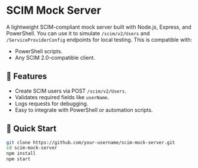 # SCIM Mock Server

A lightweight SCIM-compliant mock server built with Node.js, Express, and PowerShell. You can use it to simulate `/scim/v2/Users` and `/ServiceProviderConfig` endpoints for local testing. This is compatible with:

- PowerShell scripts.
- Any SCIM 2.0-compatible client.

## 🔧 Features
- Create SCIM users via POST `/scim/v2/Users`.
- Validates required fields like `userName`.
- Logs requests for debugging.
- Easy to integrate with PowerShell or automation scripts.

## 🚀 Quick Start

```bash
git clone https://github.com/your-username/scim-mock-server.git
cd scim-mock-server
npm install
npm start

